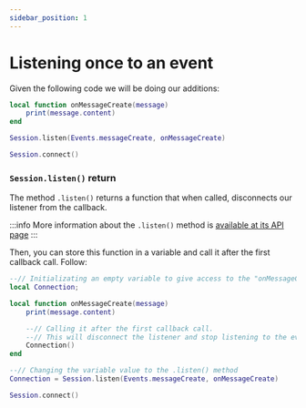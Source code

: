 ```yaml
---
sidebar_position: 1
---
```


# Listening once to an event

Given the following code we will be doing our additions:

```lua
local function onMessageCreate(message)
    print(message.content)
end

Session.listen(Events.messageCreate, onMessageCreate)

Session.connect()
```

### `Session.listen()` return

The method `.listen()` returns a function that when called, disconnects our listener from the callback.

:::info
More information about the `.listen()` method is [available at its API page](/api/Session#listen)
:::

Then, you can store this function in a variable and call it after the first callback call. Follow:

```lua
--// Initializating an empty variable to give access to the "onMessageCreate" function
local Connection;

local function onMessageCreate(message)
    print(message.content)

    --// Calling it after the first callback call.
    --// This will disconnect the listener and stop listening to the event.
    Connection()
end

--// Changing the variable value to the .listen() method
Connection = Session.listen(Events.messageCreate, onMessageCreate)

Session.connect()
```